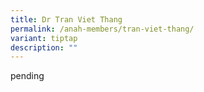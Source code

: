 ```yaml
---
title: Dr Tran Viet Thang
permalink: /anah-members/tran-viet-thang/
variant: tiptap
description: ""
---
```

<p>pending</p>